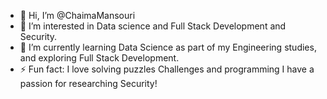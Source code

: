 
- 👋 Hi, I’m @ChaimaMansouri
- 👀 I’m interested in
        Data science and
        Full Stack Development and
        Security.
- 🌱 I’m currently
        learning Data Science as part of my Engineering studies, and exploring Full Stack Development.
- ⚡ Fun fact:
        I love solving puzzles
        Challenges and programming
        I have a passion for researching Security!
